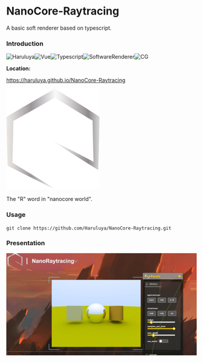 # NanoCore-Raytracing
A basic soft renderer based on typescript.

### Introduction 

![Haruluya](https://img.shields.io/badge/X-Haruluya-brightgreen)![Vue](https://img.shields.io/badge/3-Vue-blue)![Typescript](https://img.shields.io/badge/x-Typescript-red)![SoftwareRenderer](https://img.shields.io/badge/x-Raytracing-yellow)![CG](https://img.shields.io/badge/X-CG-yellow)

**Location:**

https://haruluya.github.io/NanoCore-Raytracing

![Logo](./Document/images/Logo.png)

The "R" word in "nanocore world".

### Usage

```shell
git clone https://github.com/Haruluya/NanoCore-Raytracing.git
```

### Presentation

![image-20221113170409729](./Document/images/page.png)
